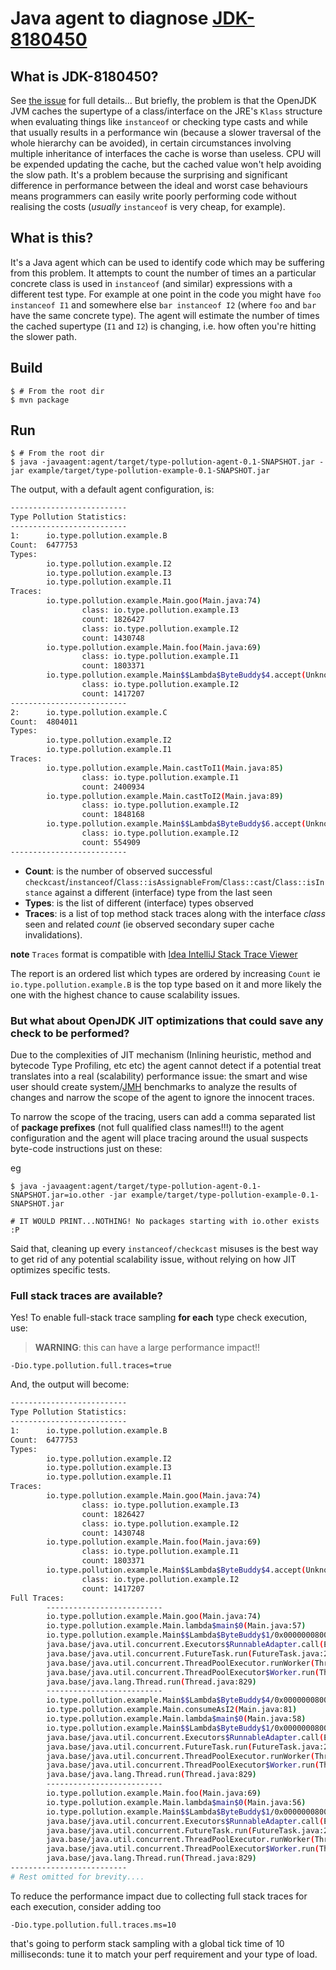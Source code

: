 # Java agent to diagnose [JDK-8180450](https://bugs.openjdk.org/browse/JDK-8180450) 

## What is JDK-8180450?

See [the issue](https://bugs.openjdk.org/browse/JDK-8180450) for full details... 
But briefly, the problem is that the OpenJDK JVM caches the supertype of a class/interface on the JRE's `Klass` structure when evaluating things like `instanceof` or checking type casts and while that usually results in a performance win (because a slower traversal of the whole hierarchy can be avoided), in certain circumstances involving multiple inheritance of interfaces the cache is worse than useless.
CPU will be expended updating the cache, but the cached value won't help avoiding the slow path.
It's a problem because the surprising and significant difference in performance between the ideal and worst case behaviours means programmers can easily write poorly performing code without realising the costs (_usually_ `instanceof` is very cheap, for example).

## What is this?

It's a Java agent which can be used to identify code which may be suffering from this problem.
It attempts to count the number of times an a particular concrete class is used in `instanceof` (and similar) expressions with a different test type.
For example at one point in the code you might have `foo instanceof I1` and somewhere else `bar instanceof I2` (where `foo` and `bar` have the same concrete type).
The agent will estimate the number of times the cached supertype (`I1` and `I2`) is changing, i.e. how often you're hitting the slower path.

## Build

```
$ # From the root dir
$ mvn package
```

## Run

```
$ # From the root dir
$ java -javaagent:agent/target/type-pollution-agent-0.1-SNAPSHOT.jar -jar example/target/type-pollution-example-0.1-SNAPSHOT.jar 
```
The output, with a default agent configuration, is:
```bash
--------------------------
Type Pollution Statistics:
--------------------------
1:      io.type.pollution.example.B
Count:  6477753
Types:
        io.type.pollution.example.I2
        io.type.pollution.example.I3
        io.type.pollution.example.I1
Traces:
        io.type.pollution.example.Main.goo(Main.java:74)
                class: io.type.pollution.example.I3
                count: 1826427
                class: io.type.pollution.example.I2
                count: 1430748
        io.type.pollution.example.Main.foo(Main.java:69)
                class: io.type.pollution.example.I1
                count: 1803371
        io.type.pollution.example.Main$$Lambda$ByteBuddy$4.accept(Unknown Source)
                class: io.type.pollution.example.I2
                count: 1417207
--------------------------
2:      io.type.pollution.example.C
Count:  4804011
Types:
        io.type.pollution.example.I2
        io.type.pollution.example.I1
Traces:
        io.type.pollution.example.Main.castToI1(Main.java:85)
                class: io.type.pollution.example.I1
                count: 2400934
        io.type.pollution.example.Main.castToI2(Main.java:89)
                class: io.type.pollution.example.I2
                count: 1848168
        io.type.pollution.example.Main$$Lambda$ByteBuddy$6.accept(Unknown Source)
                class: io.type.pollution.example.I2
                count: 554909
--------------------------
```
- **Count**: is the number of observed successful `checkcast`/`instanceof`/`Class::isAssignableFrom`/`Class::cast`/`Class::isInstance` 
against a different (interface) type from the last seen
- **Types**: is the list of different (interface) types observed
- **Traces**: is a list of top method stack traces along with the interface *class* seen and related *count* (ie observed 
secondary super cache invalidations). 

**note** `Traces` format is compatible with
  [Idea IntelliJ Stack Trace Viewer](https://www.jetbrains.com/help/idea/analyzing-external-stacktraces.html) 

The report is an ordered list which types are ordered by increasing `Count` ie
`io.type.pollution.example.B` is the top type based on it and more likely the one with the highest chance
to cause scalability issues.

### But what about OpenJDK JIT optimizations that could save any check to be performed?

Due to the complexities of JIT mechanism (Inlining heuristic, method and bytecode Type Profiling, etc etc)
the agent cannot detect if a potential treat translates into a real (scalability) performance issue:
the smart and wise user should create system/[JMH](https://github.com/openjdk/jmh) benchmarks to analyze the 
results of changes and narrow the scope of the agent to ignore the innocent traces.

To narrow the scope of the tracing, users can add a comma separated list of **package prefixes** (not full qualified class names!!!) 
to the agent configuration and the agent will place tracing around the usual suspects byte-code instructions just on these:

eg
```
$ java -javaagent:agent/target/type-pollution-agent-0.1-SNAPSHOT.jar=io.other -jar example/target/type-pollution-example-0.1-SNAPSHOT.jar

# IT WOULD PRINT...NOTHING! No packages starting with io.other exists :P 
```

Said that, cleaning up every `instanceof/checkcast` misuses is the best way to get rid 
of any potential scalability issue, without relying on how JIT optimizes specific tests.

### Full stack traces are available?

Yes!
To enable full-stack trace sampling **for each** type check execution, use:
> **WARNING**: this can have a large performance impact!!
```
-Dio.type.pollution.full.traces=true
```

And, the output will become:
```bash
--------------------------
Type Pollution Statistics:
--------------------------
1:      io.type.pollution.example.B
Count:  6477753
Types:
        io.type.pollution.example.I2
        io.type.pollution.example.I3
        io.type.pollution.example.I1
Traces:
        io.type.pollution.example.Main.goo(Main.java:74)
                class: io.type.pollution.example.I3
                count: 1826427
                class: io.type.pollution.example.I2
                count: 1430748
        io.type.pollution.example.Main.foo(Main.java:69)
                class: io.type.pollution.example.I1
                count: 1803371
        io.type.pollution.example.Main$$Lambda$ByteBuddy$4.accept(Unknown Source)
                class: io.type.pollution.example.I2
                count: 1417207
Full Traces:
        --------------------------
        io.type.pollution.example.Main.goo(Main.java:74)
        io.type.pollution.example.Main.lambda$main$0(Main.java:57)
        io.type.pollution.example.Main$$Lambda$ByteBuddy$1/0x00000008001bf840.run(Unknown Source)
        java.base/java.util.concurrent.Executors$RunnableAdapter.call(Executors.java:515)
        java.base/java.util.concurrent.FutureTask.run(FutureTask.java:264)
        java.base/java.util.concurrent.ThreadPoolExecutor.runWorker(ThreadPoolExecutor.java:1128)
        java.base/java.util.concurrent.ThreadPoolExecutor$Worker.run(ThreadPoolExecutor.java:628)
        java.base/java.lang.Thread.run(Thread.java:829)
        --------------------------
        io.type.pollution.example.Main$$Lambda$ByteBuddy$4/0x00000008001be440.accept(Unknown Source)
        io.type.pollution.example.Main.consumeAsI2(Main.java:81)
        io.type.pollution.example.Main.lambda$main$0(Main.java:58)
        io.type.pollution.example.Main$$Lambda$ByteBuddy$1/0x00000008001bf840.run(Unknown Source)
        java.base/java.util.concurrent.Executors$RunnableAdapter.call(Executors.java:515)
        java.base/java.util.concurrent.FutureTask.run(FutureTask.java:264)
        java.base/java.util.concurrent.ThreadPoolExecutor.runWorker(ThreadPoolExecutor.java:1128)
        java.base/java.util.concurrent.ThreadPoolExecutor$Worker.run(ThreadPoolExecutor.java:628)
        java.base/java.lang.Thread.run(Thread.java:829)
        --------------------------
        io.type.pollution.example.Main.foo(Main.java:69)
        io.type.pollution.example.Main.lambda$main$0(Main.java:56)
        io.type.pollution.example.Main$$Lambda$ByteBuddy$1/0x00000008001bf840.run(Unknown Source)
        java.base/java.util.concurrent.Executors$RunnableAdapter.call(Executors.java:515)
        java.base/java.util.concurrent.FutureTask.run(FutureTask.java:264)
        java.base/java.util.concurrent.ThreadPoolExecutor.runWorker(ThreadPoolExecutor.java:1128)
        java.base/java.util.concurrent.ThreadPoolExecutor$Worker.run(ThreadPoolExecutor.java:628)
        java.base/java.lang.Thread.run(Thread.java:829)
--------------------------           
# Rest omitted for brevity....
```
To reduce the performance impact due to collecting full stack traces for each execution, consider adding too
```
-Dio.type.pollution.full.traces.ms=10
```
that's going to perform stack sampling with a global tick time of 10 milliseconds: tune it to match your perf requirement
and your type of load.

